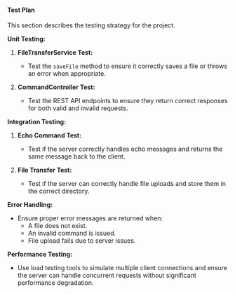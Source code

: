 #### **Test Plan**

This section describes the testing strategy for the project.

**Unit Testing:**
1. **FileTransferService Test:**
   - Test the `saveFile` method to ensure it correctly saves a file or throws an error when appropriate.
   
2. **CommandController Test:**
   - Test the REST API endpoints to ensure they return correct responses for both valid and invalid requests.

**Integration Testing:**
1. **Echo Command Test:**
   - Test if the server correctly handles echo messages and returns the same message back to the client.

2. **File Transfer Test:**
   - Test if the server can correctly handle file uploads and store them in the correct directory.

**Error Handling:**
- Ensure proper error messages are returned when:
  - A file does not exist.
  - An invalid command is issued.
  - File upload fails due to server issues.

**Performance Testing:**
- Use load testing tools to simulate multiple client connections and ensure the server can handle concurrent requests without significant performance degradation.
